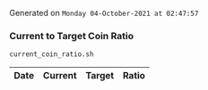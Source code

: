 Generated on `Monday 04-October-2021 at 02:47:57`

### Current to Target Coin Ratio
`current_coin_ratio.sh`

Date|Current|Target|Ratio
---|---|---|---
